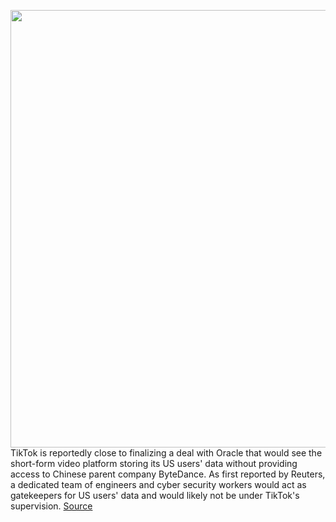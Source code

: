 <img src='https://cdn.vox-cdn.com/thumbor/vN5-6lVZzpUlbb5cKHMLlts-YpQ=/0x0:2040x1360/1200x800/filters:focal(857x517:1183x843)/cdn.vox-cdn.com/uploads/chorus_image/image/70609308/acastro_200713_1777_tikTok_0001.0.0.jpg' width='700px' /><br/>
TikTok is reportedly close to finalizing a deal with Oracle that would see the short-form video platform storing its US users' data without providing access to Chinese parent company ByteDance. As first reported by Reuters, a dedicated team of engineers and cyber security workers would act as gatekeepers for US users' data and would likely not be under TikTok's supervision.
<a href='https://www.theverge.com/2022/3/11/22972530/tiktok-oracle-china-bytedance-trump-cfius'> Source <a/>
